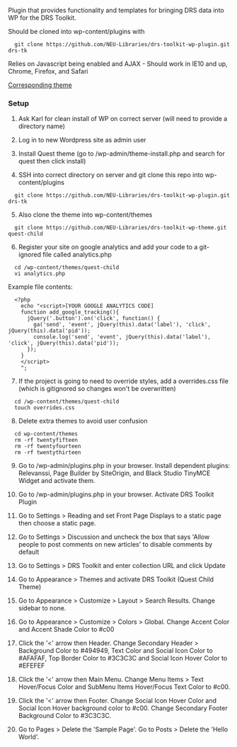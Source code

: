 Plugin that provides functionality and templates for bringing DRS data into WP for the DRS Toolkit.

Should be cloned into wp-content/plugins with
```
  git clone https://github.com/NEU-Libraries/drs-toolkit-wp-plugin.git drs-tk
```
Relies on Javascript being enabled and AJAX - Should work in IE10 and up, Chrome, Firefox, and Safari

[Corresponding theme](https://github.com/NEU-Libraries/drs-toolkit-wp-theme)

### Setup

1. Ask Karl for clean install of WP on correct server (will need to provide a directory name)

2. Log in to new Wordpress site as admin user

3. Install Quest theme (go to /wp-admin/theme-install.php and search for quest then click install)

4. SSH into correct directory on server and git clone this repo into wp-content/plugins

  ```
    git clone https://github.com/NEU-Libraries/drs-toolkit-wp-plugin.git drs-tk
  ```

5. Also clone the theme into wp-content/themes

  ```
    git clone https://github.com/NEU-Libraries/drs-toolkit-wp-theme.git quest-child
  ```

6. Register your site on google analytics and add your code to a git-ignored file called analytics.php

  ```
    cd /wp-content/themes/quest-child
    vi analytics.php
  ```

  Example file contents:

  ```
    <?php
      echo "<script>[YOUR GOOGLE ANALYTICS CODE]
      function add_google_tracking(){
        jQuery('.button').on('click', function() {
          ga('send', 'event', jQuery(this).data('label'), 'click', jQuery(this).data('pid'));
          console.log('send', 'event', jQuery(this).data('label'), 'click', jQuery(this).data('pid'));
        });
      }
      </script>
      ";
  ```

7. If the project is going to need to override styles, add a overrides.css file (which is gitignored so changes won't be overwritten)

  ```
    cd /wp-content/themes/quest-child
    touch overrides.css
  ```

8. Delete extra themes to avoid user confusion

  ```
    cd wp-content/themes
    rm -rf twentyfifteen
    rm -rf twentyfourteen
    rm -rf twentythirteen
  ```

9. Go to /wp-admin/plugins.php in your browser. Install dependent plugins: Relevanssi, Page Builder by SiteOrigin, and Black Studio TinyMCE Widget and activate them.

10. Go to /wp-admin/plugins.php in your browser. Activate DRS Toolkit Plugin

11. Go to Settings > Reading and set Front Page Displays to a static page then choose a static page.

12. Go to Settings > Discussion and uncheck the box that says 'Allow people to post comments on new articles' to disable comments by default

13. Go to Settings > DRS Toolkit and enter collection URL and click Update

14. Go to Appearance > Themes and activate DRS Toolkit (Quest Child Theme)

15. Go to Appearance > Customize > Layout > Search Results. Change sidebar to none.

16. Go to Appearance > Customize > Colors > Global. Change Accent Color and  Accent Shade Color to #c00

17. Click the '<' arrow then Header. Change Secondary Header > Background Color to #494949, Text Color and Social Icon Color to #AFAFAF, Top Border Color to #3C3C3C and Social Icon Hover Color to #EFEFEF

18. Click the '<' arrow then Main Menu. Change Menu Items > Text Hover/Focus Color and SubMenu Items Hover/Focus Text Color to #c00.

19. Click the '<' arrow then Footer. Change Social Icon Hover Color and Social Icon Hover background color to #c00. Change Secondary Footer Background Color to #3C3C3C.

20. Go to Pages > Delete the 'Sample Page'. Go to Posts > Delete the 'Hello World'.
